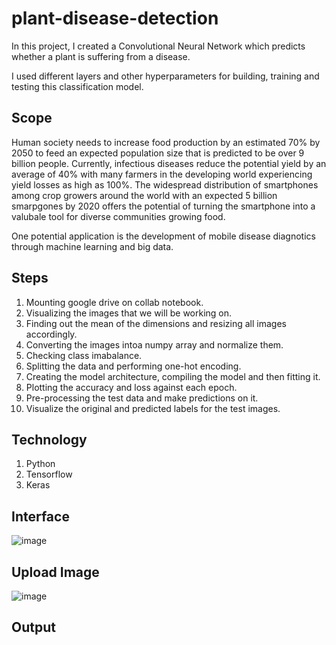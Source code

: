 # plant-disease-detection
In this project, I created a Convolutional Neural Network which predicts whether a plant is suffering from a disease. 

I used different layers and other hyperparameters for building, training and testing this classification model. 

## Scope
Human society needs to increase food production by an estimated 70% by 2050 to feed an expected population size that is predicted to be over 9 billion people. Currently, infectious diseases reduce the potential yield by an average of 40% with many farmers in the developing world experiencing yield losses as high as 100%. The widespread distribution of smartphones among crop growers around the world with an expected 5 billion smarpgones by 2020 offers the potential of turning the smartphone into a valubale tool for diverse communities growing food. 

One potential application is the development of mobile disease diagnotics through machine learning and big data. 

## Steps
1. Mounting google drive on collab notebook.
2. Visualizing the images that we will be working on.
3. Finding out the mean of the dimensions and resizing all images accordingly.
4. Converting the images intoa  numpy array and normalize them. 
5. Checking class imabalance.
6. Splitting the data and performing one-hot encoding.
7. Creating the model architecture, compiling the model and then fitting it. 
8. Plotting the accuracy and loss against each epoch. 
9. Pre-processing the test data and make predictions on it. 
10. Visualize the original and predicted labels for the test images. 

## Technology
1. Python
2. Tensorflow
3. Keras

## Interface
![image](https://user-images.githubusercontent.com/50231750/201531039-1b48322d-c55c-4e08-b81a-fb1a513fca13.png)

## Upload Image
![image](https://user-images.githubusercontent.com/50231750/201531092-c66507dc-9f5b-40d2-a030-05d7b2bdcc3b.png)

## Output
